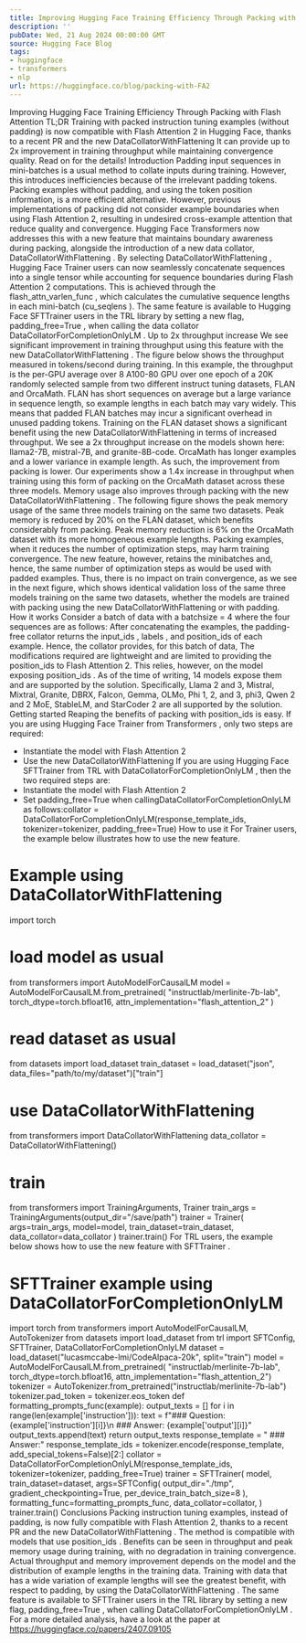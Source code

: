 ```yaml
---
title: Improving Hugging Face Training Efficiency Through Packing with Flash Attention
description: ''
pubDate: Wed, 21 Aug 2024 00:00:00 GMT
source: Hugging Face Blog
tags:
- huggingface
- transformers
- nlp
url: https://huggingface.co/blog/packing-with-FA2
---
```


Improving Hugging Face Training Efficiency Through Packing with Flash Attention
TL;DR
Training with packed instruction tuning examples (without padding) is now compatible with Flash Attention 2 in Hugging Face, thanks to a recent PR and the new DataCollatorWithFlattening
It can provide up to 2x improvement in training throughput while maintaining convergence quality. Read on for the details!
Introduction
Padding input sequences in mini-batches is a usual method to collate inputs during training. However, this introduces inefficiencies because of the irrelevant padding tokens. Packing examples without padding, and using the token position information, is a more efficient alternative. However, previous implementations of packing did not consider example boundaries when using Flash Attention 2, resulting in undesired cross-example attention that reduce quality and convergence.
Hugging Face Transformers now addresses this with a new feature that maintains boundary awareness during packing, alongside the introduction of a new data collator, DataCollatorWithFlattening
.
By selecting DataCollatorWithFlattening
, Hugging Face Trainer
users can now seamlessly concatenate sequences into a single tensor while accounting for sequence boundaries during Flash Attention 2 computations. This is achieved through the flash_attn_varlen_func
, which calculates the cumulative sequence lengths in each mini-batch (cu_seqlens
).
The same feature is available to Hugging Face SFTTrainer
users in the TRL
library by setting a new flag, padding_free=True
, when calling the data collator DataCollatorForCompletionOnlyLM
.
Up to 2x throughput increase
We see significant improvement in training throughput using this feature with the new DataCollatorWithFlattening
. The figure below shows the throughput measured in tokens/second during training. In this example, the throughput is the per-GPU average over 8 A100-80 GPU over one epoch of a 20K randomly selected sample from two different instruct tuning datasets, FLAN and OrcaMath.
FLAN has short sequences on average but a large variance in sequence length, so example lengths in each batch may vary widely. This means that padded FLAN batches may incur a significant overhead in unused padding tokens. Training on the FLAN dataset shows a significant benefit using the new DataCollatorWithFlattening
in terms of increased throughput. We see a 2x throughput increase on the models shown here: llama2-7B, mistral-7B, and granite-8B-code.
OrcaMath has longer examples and a lower variance in example length. As such, the improvement from packing is lower. Our experiments show a 1.4x increase in throughput when training using this form of packing on the OrcaMath dataset across these three models.
Memory usage also improves through packing with the new DataCollatorWithFlattening
. The following figure shows the peak memory usage of the same three models training on the same two datasets. Peak memory is reduced by 20% on the FLAN dataset, which benefits considerably from packing.
Peak memory reduction is 6% on the OrcaMath dataset with its more homogeneous example lengths.
Packing examples, when it reduces the number of optimization steps, may harm training convergence. The new feature, however, retains the minibatches and, hence, the same number of optimization steps as would be used with padded examples. Thus, there is no impact on train convergence, as we see in the next figure, which shows identical validation loss of the same three models training on the same two datasets, whether the models are trained with packing using the new DataCollatorWithFlattening
or with padding.
How it works
Consider a batch of data with a batchsize = 4 where the four sequences are as follows:
After concatenating the examples, the padding-free collator returns the input_ids
, labels
, and position_ids
of each example. Hence, the collator provides, for this batch of data,
The modifications required are lightweight and are limited to providing the position_ids
to Flash Attention 2.
This relies, however, on the model exposing position_ids
. As of the time of writing, 14 models expose them and are supported by the solution. Specifically, Llama 2 and 3, Mistral, Mixtral, Granite, DBRX, Falcon, Gemma, OLMo, Phi 1, 2, and 3, phi3, Qwen 2 and 2 MoE, StableLM, and StarCoder 2 are all supported by the solution.
Getting started
Reaping the benefits of packing with position_ids
is easy.
If you are using Hugging Face Trainer
from Transformers
, only two steps are required:
- Instantiate the model with Flash Attention 2
- Use the new
DataCollatorWithFlattening
If you are using Hugging Face SFTTrainer
from TRL
with DataCollatorForCompletionOnlyLM
, then the two required steps are:
- Instantiate the model with Flash Attention 2
- Set
padding_free=True
when callingDataCollatorForCompletionOnlyLM
as follows:collator = DataCollatorForCompletionOnlyLM(response_template_ids, tokenizer=tokenizer, padding_free=True)
How to use it
For Trainer
users, the example below illustrates how to use the new feature.
# Example using DataCollatorWithFlattening
import torch
# load model as usual
from transformers import AutoModelForCausalLM
model = AutoModelForCausalLM.from_pretrained(
"instructlab/merlinite-7b-lab",
torch_dtype=torch.bfloat16,
attn_implementation="flash_attention_2"
)
# read dataset as usual
from datasets import load_dataset
train_dataset = load_dataset("json", data_files="path/to/my/dataset")["train"]
# use DataCollatorWithFlattening
from transformers import DataCollatorWithFlattening
data_collator = DataCollatorWithFlattening()
# train
from transformers import TrainingArguments, Trainer
train_args = TrainingArguments(output_dir="/save/path")
trainer = Trainer(
args=train_args,
model=model,
train_dataset=train_dataset,
data_collator=data_collator
)
trainer.train()
For TRL
users, the example below shows how to use the new feature with SFTTrainer
.
# SFTTrainer example using DataCollatorForCompletionOnlyLM
import torch
from transformers import AutoModelForCausalLM, AutoTokenizer
from datasets import load_dataset
from trl import SFTConfig, SFTTrainer, DataCollatorForCompletionOnlyLM
dataset = load_dataset("lucasmccabe-lmi/CodeAlpaca-20k", split="train")
model = AutoModelForCausalLM.from_pretrained(
"instructlab/merlinite-7b-lab",
torch_dtype=torch.bfloat16,
attn_implementation="flash_attention_2")
tokenizer = AutoTokenizer.from_pretrained("instructlab/merlinite-7b-lab")
tokenizer.pad_token = tokenizer.eos_token
def formatting_prompts_func(example):
output_texts = []
for i in range(len(example['instruction'])):
text = f"### Question: {example['instruction'][i]}\n ### Answer: {example['output'][i]}"
output_texts.append(text)
return output_texts
response_template = " ### Answer:"
response_template_ids = tokenizer.encode(response_template, add_special_tokens=False)[2:]
collator = DataCollatorForCompletionOnlyLM(response_template_ids, tokenizer=tokenizer, padding_free=True)
trainer = SFTTrainer(
model,
train_dataset=dataset,
args=SFTConfig(
output_dir="./tmp",
gradient_checkpointing=True,
per_device_train_batch_size=8
),
formatting_func=formatting_prompts_func,
data_collator=collator,
)
trainer.train()
Conclusions
Packing instruction tuning examples, instead of padding, is now fully compatible with Flash Attention 2, thanks to a recent PR and the new DataCollatorWithFlattening
. The method is compatible with models that use position_ids
. Benefits can be seen in throughput and peak memory usage during training, with no degradation in training convergence. Actual throughput and memory improvement depends on the model and the distribution of example lengths in the training data. Training with data that has a wide variation of example lengths will see the greatest benefit, with respect to padding, by using the DataCollatorWithFlattening
. The same feature is available to SFTTrainer
users in the TRL
library by setting a new flag, padding_free=True
, when calling DataCollatorForCompletionOnlyLM
.
For a more detailed analysis, have a look at the paper at https://huggingface.co/papers/2407.09105